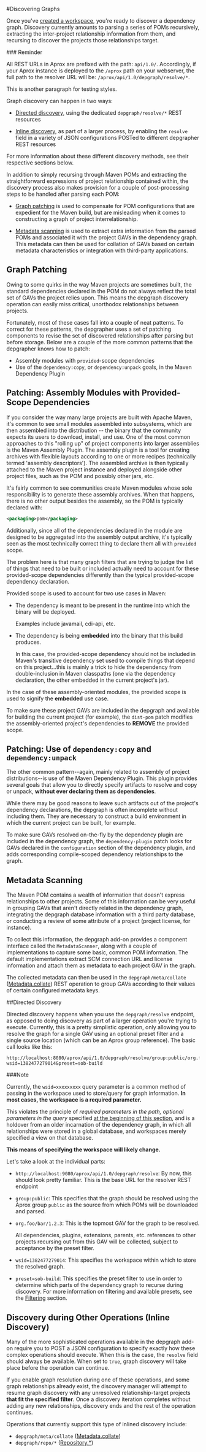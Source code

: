 <!-- Freeki metadata. Do not remove this section!
TITLE: Discovering-Graphs
-->
#Discovering Graphs

Once you've [created a workspace](Workspaces#creating), you're ready to discover a dependency graph. Discovery currently amounts to parsing a series of POMs recursively, extracting the inter-project relationship information from them, and recursing to discover the projects those relationships target.

<div class="start-sidebar" id="sidebar1"/>
### Reminder

All REST URLs in Aprox are prefixed with the path: `api/1.0/`. Accordingly, if your Aprox instance is deployed to the `/aprox` path on your webserver, the full path to the resolver URL will be: `/aprox/api/1.0/depgraph/resolve/*`.

This is another paragraph for testing styles.
<div class="end-sidebar"/>

Graph discovery can happen in two ways:

- [Directed discovery](#directed), using the dedicated `depgraph/resolve/*` REST resources
    
- [Inline discovery](#inline), as part of a larger process, by enabling the `resolve` field in a variety of JSON configurations POSTed to different depgrapher REST resources

For more information about these different discovery methods, see their respective sections below.

In addition to simply recursing through Maven POMs and extracting the straightforward expressions of project relationship contained within, the discovery process also makes provision for a couple of post-processing steps to be handled after parsing each POM:

- [Graph patching](#patching) is used to compensate for POM configurations that are expedient for the Maven build, but are misleading when it comes to constructing a graph of project interrelationship.

- [Metadata scanning](#scanning) is used to extract extra information from the parsed POMs and associated it with the project GAVs in the dependency graph. This metadata can then be used for collation of GAVs based on certain metadata characteristics or integration with third-party applications.

<a id="patching" name="patching" ></a>
## Graph Patching

Owing to some quirks in the way Maven projects are sometimes built, the standard dependencies declared in the POM do not always reflect the total set of GAVs the project relies upon. This means the depgraph discovery operation can easily miss critical, unorthodox relationships between projects.

Fortunately, most of these cases fall into a couple of neat patterns. To correct for these patterns, the depgrapher uses a set of patching components to revise the set of discovered relationships after parsing but before storage. Below are a couple of the more common patterns that the depgrapher knows how to patch:

- Assembly modules with `provided`-scope dependencies
- Use of the `dependency:copy`, or `dependency:unpack` goals, in the Maven Dependency Plugin

## Patching: Assembly Modules with Provided-Scope Dependencies

If you consider the way many large projects are built with Apache Maven, it's common to see small modules assembled into subsystems, which are then assembled into the distribution -- the binary that the community expects its users to download, install, and use. One of the most common approaches to this "rolling up" of project components into larger assemblies is the Maven Assembly Plugin. The assembly plugin is a tool for creating archives with flexible layouts according to one or more recipes (technically termed 'assembly descriptors'). The assembled archive is then typically attached to the Maven project instance and deployed alongside other project files, such as the POM and possibly other jars, etc.

It's fairly common to see communities create Maven modules whose sole responsibility is to generate these assembly archives. When that happens, there is no other output besides the assembly, so the POM is typically declared with:

```xml
<packaging>pom</packaging>
```

Additionally, since all of the dependencies declared in the module are designed to be aggregated into the assembly output archive, it's typically seen as the most technically correct thing to declare them all with `provided` scope.

The problem here is that many graph filters that are trying to judge the list of things that need to be built or included actually need to account for these provided-scope dependencies differently than the typical provided-scope dependency declaration. 

Provided scope is used to account for two use cases in Maven:

- The dependency is meant to be present in the runtime into which the binary will be deployed.

    Examples include javamail, cdi-api, etc.

- The dependency is being **embedded** into the binary that this build produces.

    In this case, the provided-scope dependency should not be included in Maven's transitive dependency set used to compile things that depend on this project...this is mainly a trick to hide the dependency from double-inclusion in Maven classpaths (one via the dependency declaration, the other embedded in the current project's jar).

In the case of these assembly-oriented modules, the provided scope is used to signify the **embedded** use case.

To make sure these project GAVs are included in the depgraph and available for building the current project (for example), the `dist-pom` patch modifies the assembly-oriented project's dependencies to **REMOVE** the provided scope. 

## Patching: Use of `dependency:copy` and `dependency:unpack`

The other common pattern--again, mainly related to assembly of project distributions--is use of the Maven Dependency Plugin. This plugin provides several goals that allow you to directly specify artifacts to resolve and copy or unpack, **without ever declaring them as dependencies**.

While there may be good reasons to leave such artifacts out of the project's dependency declarations, the depgraph is often incomplete without including them. They are necessary to construct a build environment in which the current project can be built, for example.

To make sure GAVs resolved on-the-fly by the dependency plugin are included in the dependency graph, the `dependency-plugin` patch looks for GAVs declared in the `configuration` section of the dependency plugin, and adds corresponding compile-scoped dependency relationships to the graph.

<a id="scanning" name="scanning" ></a>
## Metadata Scanning

The Maven POM contains a wealth of information that doesn't express relationships to other projects. Some of this information can be very useful in grouping GAVs that aren't directly related in the dependency graph, integrating the depgraph database information with a third party database, or conducting a review of some attribute of a project (project license, for instance).

To collect this information, the depgraph add-on provides a component interface called the `MetadataScanner`, along with a couple of implementations to capture some basic, common POM information. The default implementations extract SCM connection URL and license information and attach them as metadata to each project GAV in the graph.

The collected metadata can then be used in the `depgraph/meta/collate` ([Metadata.collate](Metadata#collate)) REST operation to group GAVs according to their values of certain configured metadata keys.

<a id="directed" name="directed" ></a>
##Directed Discovery

Directed discovery happens when you use the `depgraph/resolve` endpoint, as opposed to doing discovery as part of a larger operation you're trying to execute. Currently, this is a pretty simplistic operation, only allowing you to resolve the graph for a single GAV using an optional preset filter and a single source location (which can be an Aprox group reference). The basic call looks like this:

```
http://localhost:8080/aprox/api/1.0/depgraph/resolve/group:public/org.foo/bar/1.2.3?wsid=1382477279014&preset=sob-build
```

<div class="start-sidebar" id="sidebar2"/>
###Note

Currently, the `wsid=xxxxxxxxx` query parameter is a common method of passing in the workspace used to store/query for graph information. **In most cases, the workspace is a required parameter.** 

This violates the principle of *required parameters in the path, optional parameters in the query* specified [at the beginning of this section](Main#interface-patterns), and is a holdover from an older incarnation of the dependency graph, in which all relationships were stored in a global database, and workspaces merely specified a view on that database.

**This means of specifying the workspace will likely change.**
<div class="end-sidebar"/>

Let's take a look at the individual parts:

- `http://localhost:9080/aprox/api/1.0/depgraph/resolve`: By now, this should look pretty familiar. This is the base URL for the resolver REST endpoint

- `group:public`: This specifies that the graph should be resolved using the Aprox group `public` as the source from which POMs will be downloaded and parsed.

- `org.foo/bar/1.2.3`: This is the topmost GAV for the graph to be resolved. 

    All dependencies, plugins, extensions, parents, etc. references to other projects recursing out from this GAV will be collected, subject to acceptance by the preset filter.

- `wsid=1382477279014`: This specifies the workspace within which to store the resolved graph. 

- `preset=sob-build`: This specifies the preset filter to use in order to determine which parts of the dependency graph to recurse during discovery. For more information on filtering and available presets, see the [Filtering](Filtering) section.

<a id="inline" name="inline" ></a>
## Discovery during Other Operations (Inline Discovery)

Many of the more sophisticated operations available in the depgraph add-on require you to POST a JSON configuration to specify exactly how these complex operations should execute. When this is the case, the `resolve` field should always be available. When set to `true`, graph discovery will take place before the operation can continue.

If you enable graph resolution during one of these operations, and some graph relationships already exist, the discovery manager will attempt to resume graph discovery with any unresolved relationship-target projects **that fit the specified filter**. Once a discovery iteration completes without adding any new relationships, discovery ends and the rest of the operation continues.

Operations that currently support this type of inlined discovery include:

- `depgraph/meta/collate` ([Metadata.collate](Metadata#collate))
- `depgraph/repo/*` ([Repository.*](Rendering/Repository))

